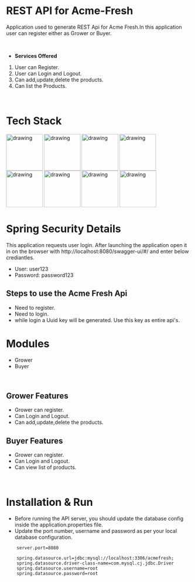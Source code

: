 # REST API for Acme-Fresh

Application used to generate REST Api for Acme Fresh.In this application user can register either as Grower or Buyer.


<br />

- **Services Offered**

1. User can Register.
2. User can Login and Logout.
3. Can add,update,delete the products.
4. Can list the Products.


<br />


# Tech Stack

<img align="left" src="https://1000logos.net/wp-content/uploads/2020/09/Java-Logo.png" alt="drawing" width="100"/>
<img align="left"  src="https://download.logo.wine/logo/Spring_Framework/Spring_Framework-Logo.wine.png" alt="drawing" width="100"/>
<img src="https://download.logo.wine/logo/MySQL/MySQL-Logo.wine.png" alt="drawing" width="100"/>


<img align = "left" src="https://www.dariawan.com/media/images/tech-spring-boot.width-1024.png" alt="drawing" width="100"/>
<img align="left"  src="https://upload.wikimedia.org/wikipedia/commons/2/22/Hibernate_logo_a.png" alt="drawing" width="100"/>
<img  align="left" src="https://miro.medium.com/max/818/1*zc-LgogGtr7fFHF9e1M8wA.png" alt="drawing" width="100"/>

<img src="https://maven.apache.org/images/maven-logo-white-on-black.purevec.svg" alt="drawing" width="100"/>


<img src="https://zooz.github.io/predator/images/restapi.png" alt="drawing" width="100"/>



<br />


# Spring Security Details

This application requests user login. After launching the application open it in on the browser with http://localhost:8080/swagger-ui/#/ and enter below crediantles.

- User:  user123
- Password:  password123

## Steps to use the Acme Fresh Api

- Need to register.
- Need to login.
- while login a Uuid key will be generated. Use this key as entire api's.




# Modules

- Grower
- Buyer


<br />

## Grower Features

- Grower can register.
- Can Login and Logout.
- Can add,update,delete the products.


## Buyer Features

- Grower can register.
- Can Login and Logout.
- Can view list of products.


<br />

# Installation & Run
 - Before running the API server, you should update the database config inside the application.properties file.
- Update the port number, username and password as per your local database configuration.

```
    server.port=8080

    spring.datasource.url=jdbc:mysql://localhost:3306/acmefresh;
    spring.datasource.driver-class-name=com.mysql.cj.jdbc.Driver
    spring.datasource.username=root
    spring.datasource.password=root
```







